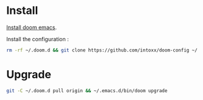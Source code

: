 # Install
[Install doom emacs](https://github.com/hlissner/doom-emacs#install).

Install the configuration :
```bash
rm -rf ~/.doom.d && git clone https://github.com/intoxx/doom-config ~/.doom.d && ~/.emacs.d/bin/doom sync
```

# Upgrade
```bash
git -C ~/.doom.d pull origin && ~/.emacs.d/bin/doom upgrade
```
